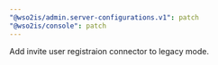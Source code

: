 ```yaml
---
"@wso2is/admin.server-configurations.v1": patch
"@wso2is/console": patch
---
```


Add invite user registraion connector to legacy mode.
